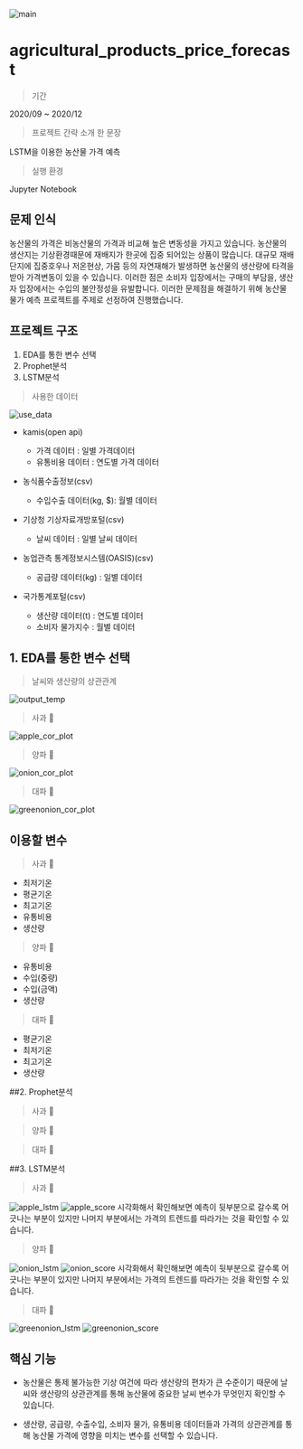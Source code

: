 
![main](/image/main.PNG)
# agricultural_products_price_forecast

> 기간

2020/09 ~ 2020/12

> 프로젝트 간략 소개 한 문장

LSTM을 이용한 농산물 가격 예측

> 실행 환경

Jupyter Notebook

## 문제 인식
농산물의 가격은 비농산물의 가격과 비교해 높은 변동성을 가지고 있습니다. 
농산물의 생산지는 기상환경때문에 재배지가 한곳에 집중 되어있는 상품이 많습니다. 
대규모 재배단지에 집중호우나 저온현상, 가뭄 등의 자연재해가 발생하면 농산물의 생산량에 타격을 받아 가격변동이 있을 수 있습니다.
이러한 점은 소비자 입장에서는 구매의 부담을, 생산자 입장에서는 수입의 불안정성을 유발합니다.
이러한 문제점을 해결하기 위해 농산물 물가 예측 프로젝트를 주제로 선정하여 진행했습니다.

## 프로젝트 구조
1. EDA를 통한 변수 선택
2. Prophet분석
3. LSTM분석

> 사용한 데이터

![use_data](/image/use_data.PNG)

- kamis(open api)
  - 가격 데이터 : 일별 가격데이터
  - 유통비용 데이터 : 연도별 가격 데이터

- 농식품수출정보(csv)
  - 수입수출 데이터(kg, $): 월별 데이터

- 기상청 기상자료개방포털(csv)
  - 날씨 데이터 : 일별 날씨 데이터

- 농업관측 통계정보시스템(OASIS)(csv)
  - 공급량 데이터(kg) : 일별 데이터

- 국가통계포털(csv)
  - 생산량 데이터(t) : 연도별 데이터
  - 소비자 물가지수 : 월별 데이터

## 1. EDA를 통한 변수 선택

> 날씨와 생산량의 상관관계

![output_temp](/image/output_temp.PNG)

> 사과 🍎

![apple_cor_plot](/image/apple_cor_plot.PNG)


> 양파 🧅

![onion_cor_plot](/image/onion_cor_plot.PNG)


> 대파 🥬

![greenonion_cor_plot](/image/greenonion_cor_plot.PNG)

## 이용할 변수

> 사과 🍎

- 최저기온
- 평균기온
- 최고기온
- 유통비용
- 생산량

> 양파 🧅

- 유통비용
- 수입(중량)
- 수입(금액)
- 생산량

> 대파 🥬

- 평균기온
- 최저기온
- 최고기온
- 생산량

##2. Prophet분석

> 사과 🍎

> 양파 🧅

> 대파 🥬

##3. LSTM분석

> 사과 🍎

![apple_lstm](/image/apple_lstm.PNG)
![apple_score](/image/apple_score.PNG)
시각화해서 확인해보면 예측이 뒷부분으로 갈수록 어긋나는 부분이 있지만 나머지 부분에서는 가격의 트렌드를 따라가는 것을 확인할 수 있습니다.

> 양파 🧅

![onion_lstm](/image/onion_lstm.PNG)
![onion_score](/image/onion_score.PNG)
시각화해서 확인해보면 예측이 뒷부분으로 갈수록 어긋나는 부분이 있지만 나머지 부분에서는 가격의 트렌드를 따라가는 것을 확인할 수 있습니다.

> 대파 🥬

![greenonion_lstm](/image/greenonion_lstm.PNG)
![greenonion_score](/image/greenonion_score.PNG)

## 핵심 기능
- 농산물은 통제 불가능한 기상 여건에 따라 생산량의 편차가 큰 수준이기 때문에 날씨와 생산량의 상관관계를 통해 농산물에 중요한 날씨 변수가 무엇인지 확인할 수 있습니다.

- 생산량, 공급량, 수출수입, 소비자 물가, 유통비용 데이터들과 가격의 상관관계를 통해 농산물 가격에 영향을 미치는 변수를 선택할 수 있습니다.

